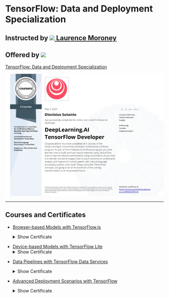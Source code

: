 # TensorFlow: Data and Deployment Specialization

## Instructed by [<img src="https://github.com/williamcwi/DeepLearning.AI-TensorFlow-Developer-Professional-Certificate/blob/master/misc/img/laurence_moroney.png" width="20"/> Laurence Moroney](https://laurencemoroney.com/about.html)
## Offered by [<img src="https://github.com/williamcwi/DeepLearning.AI-TensorFlow-Developer-Professional-Certificate/blob/master/misc/img/deeplearning_logo.png" width="200"/>](https://www.deeplearning.ai)

[TensorFlow: Data and Deployment Specialization](https://www.coursera.org/specializations/tensorflow-data-and-deployment)

[<img src="https://github.com/dionmkls/DeepLearning.AI-TensorFlow-Developer-Professional-Certificate/blob/main/misc/certificates/Specialization.jpg" />](https://coursera.org/verify/professional-cert/MJMSEZFPZCHC)

---

## Courses and Certificates
  - [Browser-based Models with TensorFlow.js](https://github.com/dionmkls/tensorflow-data-deployment-coursera/tree/main/C1_Browser-based-TF-JS) <details>
    <summary>Show Certificate</summary><p>

      [<img src="https://github.com/dionmkls/DeepLearning.AI-TensorFlow-Developer-Professional-Certificate/blob/main/misc/certificates/C1.jpg"/>](https://coursera.org/verify/M6RUFFXHVLWG)

  </p></details>

  - [Device-based Models with TensorFlow Lite](https://github.com/dionmkls/tensorflow-data-deployment-coursera/tree/main/C2_Device-based-TF-lite) <details>
    <summary>Show Certificate</summary><p>
      [<img src="https://github.com/dionmkls/tensorflow-data-deployment-coursera/blob/main/misc/certificates/C2.jpg"/>](https://coursera.org/verify/56CND8VFQ28K)

  </p></details>

  - [Data Pipelines with TensorFlow Data Services](https://github.com/dionmkls/tensorflow-data-deployment-coursera/tree/main/C3_Data-pipelines) <details>
    <summary>Show Certificate</summary><p>

      [<img src="https://github.com/dionmkls/tensorflow-data-deployment-coursera/blob/main/misc/certificates/C3.jpg"/>](https://coursera.org/verify/NNL9TNQSENZS)

  </p></details>

  - [Advanced Deployment Scenarios with TensorFlow](https://github.com/dionmkls/tensorflow-data-deployment-coursera/tree/main/C4_Advanced-deployment) <details>
    <summary>Show Certificate</summary><p>

      [<img src="https://github.com/dionmkls/tensorflow-data-deployment-coursera/blob/main/misc/certificates/C4.jpg"/>](https://coursera.org/verify/6NFDZZAZ77VT)

  </p></details>
